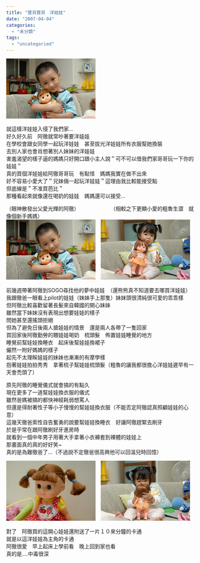 ```yaml
---
title: "寶貝寶貝　洋娃娃"
date: "2007-04-04"
categories: 
  - "未分類"
tags: 
  - "uncategoried"
---
```


![](images/444464255_b2b0607f88_m.jpg)

就這樣洋娃娃入侵了我們家...  
好久好久前　阿徹就常吵著要洋娃娃  
在學校會跟女同學一起玩洋娃娃　甚至拔光洋娃娃所有衣服幫她換裝  
去別人家也會肖想著別人妹妹的洋娃娃  
害羞渴望的樣子逼的媽媽只好開口跟小主人說＂可不可以借我們家哥哥玩一下你的娃娃＂　  
真的買個洋娃娃給阿徹哥哥玩　有點怪　媽媽我實在做不出來  
好不容易小愛大了＂兄妹倆一起玩洋娃娃＂這理由我比較能接受點  
但底線是＂不准買芭比＂　  
那種看起來就像還在喝奶的娃娃　媽媽還可以接受...  
  
（眼神散發出父愛光輝的阿徹）　　　　　　　（相較之下更顯小愛的粗魯生澀　就像個新手媽媽）  
![](images/444464255_b2b0607f88_m.jpg)　![](images/444465517_8acd509620_m.jpg)

前幾週帶著阿徹到SOGO尋找他的夢中娃娃　（還熊熊真不知道要去哪買洋娃娃）  
我跟徹爸一眼看上pilot的娃娃（妹妹手上那隻）妹妹頭很清純很可愛的乖乖樣  
但阿徹比較喜歡留著長髮來自韓國的開心妹妹  
雖然當下妹妹沒有表現出想要娃娃的樣子　　  
問她甚至還搖頭拒絕  
但為了避免日後兩人搶娃娃的情景　還是兩人各帶了一隻回家  
買回家後阿徹勤勞的餵娃娃喝奶　梳頭髮　佈置娃娃睡覺的地方  
睡覺前幫娃娃換睡衣　起床後幫娃娃換裙子  
儼然一附好媽媽的樣子  
起先不太理睬娃娃的妹妹也漸漸的有摩學樣  
抱著娃娃拍拍秀秀　拿著梳子幫娃娃梳頭髮（粗魯的讓我都很擔心洋娃娃遲早有一天會禿頭了）  
  
原先阿徹的睡覺儀式就會搞的有點久　  
現在更多了一道幫娃娃換衣服的儀式  
雖然爸媽被搞的都快神經耗弱想罵人　  
但還是得耐著性子等小子慢慢的幫娃娃換衣服（不能否定阿徹認真照顧娃娃的心意）  
這幾天徹爸索性自告奮勇的說要幫娃娃換睡衣　好讓阿徹趕緊去刷牙  
於是乎常在跟阿徹刷好牙進房時  
就看到一個中年男子用著大手拿著小衣褲套到裸體的娃娃上  
那畫面真的真的好好笑~  
真的是為難徹爸了...（不過說不定徹爸很高興他可以回溫兒時回憶）  
  
![](images/444476069_55061288b7_m.jpg)　![](images/444464831_ff3258fa60_m.jpg)  
  
對了　阿徹買的這開心娃娃還附送了一片１０來分鐘的卡通  
就是以這洋娃娃為主角的卡通  
阿徹很愛　早上起床上學前看　晚上回到家也看  
真的是....中毒很深
